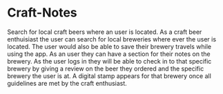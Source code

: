 # Craft-Notes
Search for local craft beers where an user is located.
As a craft beer enthuisiast the user can search for local breweries where ever the user is located. 
The user would also be able to save their brewery travels while using the app.
As an user they can have a section for their notes on the brewery.
As the user logs in they will be able to check in to that specific brewery by giving a review on the beer they ordered and the specific brewery the user is at.
A digital stamp appears for that brewery once all guidelines are met by the craft enthusiast.
